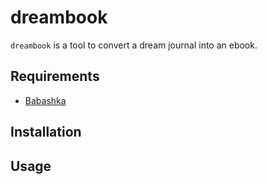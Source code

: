 # dreambook

`dreambook` is a tool to convert a dream journal into an ebook.

## Requirements

- [Babashka](https://github.com/babashka/babashka)

## Installation


## Usage

